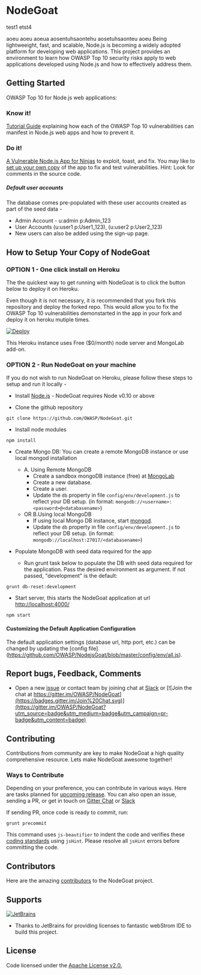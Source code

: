 # NodeGoat
test1
etst4

aoeu
aoeu
aoeua
aosentuhsaontehu
aosetuhsaonteu
aoeu
Being lightweeight, fast, and scalable, Node.js is becoming a widely adopted platform for developing web applications. This project provides an environment to learn how OWASP Top 10 security risks apply to web applications developed using Node.js and how to effectively address them.

## Getting Started
OWASP Top 10 for Node.js web applications: 

### Know it! 
[Tutorial Guide](http://nodegoat.herokuapp.com/tutorial) explaining how each of the OWASP Top 10 vulnerabilities can manifest in Node.js web apps and how to prevent it.

### Do it!
[A Vulnerable Node.js App for Ninjas](http://nodegoat.herokuapp.com/) to exploit, toast, and fix. You may like to [set up your own copy](#how-to-setup-your-copy-of-nodegoat) of the app to fix and test vulnerabilities. Hint: Look for comments in the source code.
##### Default user accounts
The database comes pre-populated with these user accounts created as part of the seed data -
* Admin Account - u:admin p:Admin_123
* User Accounts (u:user1 p:User1_123), (u:user2 p:User2_123)
* New users can also be added using the sign-up page.

## How to Setup Your Copy of NodeGoat

### OPTION 1 - One click install on Heroku
The the quickest way to get running with NodeGoat is to click the button below to deploy it on Heroku.

Even though it is not necessary, it is recommended that you fork this repository and deploy the forked repo.
This would allow you to fix the OWASP Top 10 vulnerabilities demonstarted in the app in your fork and deploy it on heroku mutiple times.

[![Deploy](https://www.herokucdn.com/deploy/button.png)](https://heroku.com/deploy)

This Heroku instance uses Free ($0/month) node server and MongoLab add-on.

### OPTION 2 - Run NodeGoat on your machine

If you do not wish to run NodeGoat on Heroku, please follow these steps to setup and run it locally - 
* Install [Node.js](http://nodejs.org/) - NodeGoat requires Node v0.10 or above

* Clone the github repository
```
git clone https://github.com/OWASP/NodeGoat.git
```

* Install node modules
```
npm install
``` 

* Create Mongo DB: 
    You can create a remote MongoDB instance or use local mongod installation
    * A. Using Remote MongoDB
        * Create a sandbox mongoDB instance (free) at [MongoLab](https://mongolab.com/plans/pricing/)
        * Create a new database. 
        * Create a user.
        * Update the `db` property in file `config/env/development.js` to reflect your DB setup. (in format: `mongodb://<username>:<password>@<databasename>`)
    * OR B.Using local MongoDB 
        * If using local Mongo DB instance, start [mongod](http://docs.mongodb.org/manual/reference/program/mongod/#bin.mongod). 
        * Update the `db` property in file `config/env/development.js` to reflect your DB setup. (in format: `mongodb://localhost:27017/<databasename>`)

* Populate MongoDB with seed data required for the app
    * Run grunt task below to populate the DB with seed data required for the application. Pass the desired environment as argument. If not passed, "development" is the default:
```
grunt db-reset:development
```
* Start server, this starts the NodeGoat application at url [http://localhost:4000/](http://localhost:4000/)
```
npm start
```
#### Customizing the Default Application Configuration
The default application settings (database url, http port, etc.) can be changed by updating the [config file] (https://github.com/OWASP/NodejsGoat/blob/master/config/env/all.js).

## Report bugs, Feedback, Comments
*  Open a new [issue](https://github.com/OWASP/NodeGoat/issues) or contact team by joining chat at [Slack](https://owasp.slack.com/messages/project-nodegoat/) or [![Join the chat at https://gitter.im/OWASP/NodeGoat](https://badges.gitter.im/Join%20Chat.svg)](https://gitter.im/OWASP/NodeGoat?utm_source=badge&utm_medium=badge&utm_campaign=pr-badge&utm_content=badge)

## Contributing
Contributions from community are key to make NodeGoat a high quality comprehensive resource. Lets make NodeGoat awesome together!

### Ways to Contribute
Depending on your preference, you can contribute in various ways. Here are tasks planned for [upcoming release](https://github.com/OWASP/NodeGoat/milestones).
You can also open an issue, sending a PR, or get in touch on [Gitter Chat](https://gitter.im/OWASP/NodeGoat) or [Slack](https://owasp.slack.com/messages/project-nodegoat/) 

If sending PR, once code is ready to commit, run: 
```
grunt precommit
```
This command uses `js-beautifier` to indent the code and verifies these [coding standards](https://github.com/OWASP/NodeGoat/blob/master/.jshintrc) using `jsHint`. Please resolve all `jsHint` errors before committing the code.

## Contributors
Here are the amazing [contributors](https://github.com/OWASP/NodeGoat/graphs/contributors) to the NodeGoat project.

## Supports
[![JetBrains](https://www.jetbrains.com/company/docs/logo_jetbrains.png?raw=true)](https://www.jetbrains.com/webstorm/)
- Thanks to JetBrains for providing licenses to fantastic webStrom IDE to build this project.

## License
Code licensed under the [Apache License v2.0.](http://www.apache.org/licenses/LICENSE-2.0)
